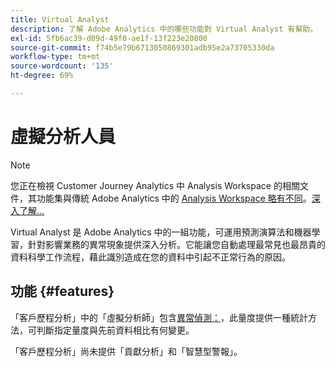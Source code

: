 ```yaml
---
title: Virtual Analyst
description: 了解 Adobe Analytics 中的哪些功能對 Virtual Analyst 有幫助。
exl-id: 5fb6ac39-d09d-49f0-ae1f-13f223e20800
source-git-commit: f74b5e79b6713050869301adb95e2a73705330da
workflow-type: tm+mt
source-wordcount: '135'
ht-degree: 69%

---
```


# 虛擬分析人員

>[!NOTE]
>
>您正在檢視 Customer Journey Analytics 中 Analysis Workspace 的相關文件，其功能集與傳統 Adobe Analytics 中的 [Analysis Workspace 略有不同](https://experienceleague.adobe.com/docs/analytics/analyze/analysis-workspace/home.html?lang=zh-Hant)。[深入了解...](/help/getting-started/cja-aa.md)

Virtual Analyst 是 Adobe Analytics 中的一組功能，可運用預測演算法和機器學習，針對影響業務的異常現象提供深入分析。它能讓您自動處理最常見也最昂貴的資料科學工作流程，藉此識別造成在您的資料中引起不正常行為的原因。

## 功能 {#features}

「客戶歷程分析」中的「虛擬分析師」包含[異常偵測：](c-anomaly-detection/anomaly-detection.md)，此量度提供一種統計方法，可判斷指定量度與先前資料相比有何變更。

「客戶歷程分析」尚未提供「貢獻分析」和「智慧型警報」。
